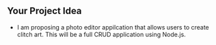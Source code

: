 ## Your Project Idea

- I am proposing a photo editor appilcation that allows users to create clitch art. This will be a full CRUD application using Node.js.
